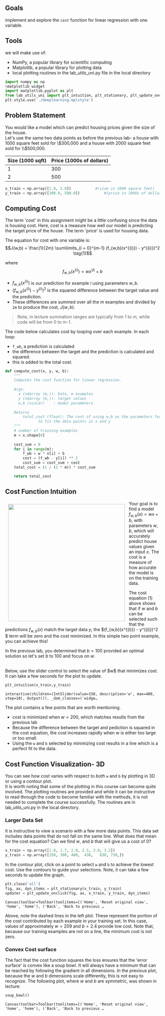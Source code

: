 



## Goals
implement and explore the `cost` function for linear regression with one variable. 


## Tools
we will make use of: 
- NumPy, a popular library for scientific computing
- Matplotlib, a popular library for plotting data
- local plotting routines in the lab_utils_uni.py file in the local directory


```python
import numpy as np
%matplotlib widget
import matplotlib.pyplot as plt
from lab_utils_uni import plt_intuition, plt_stationary, plt_update_onclick, soup_bowl
plt.style.use('./deeplearning.mplstyle')
```

## Problem Statement

You would like a model which can predict housing prices given the size of the house.  
Let's use the same two data points as before the previous lab- a house with 1000 square feet sold for \\$300,000 and a house with 2000 square feet sold for \\$500,000.


| Size (1000 sqft)     | Price (1000s of dollars) |
| -------------------| ------------------------ |
| 1                 | 300                      |
| 2                  | 500                      |



```python
x_train = np.array([1.0, 2.0])           #(size in 1000 square feet)
y_train = np.array([300.0, 500.0])           #(price in 1000s of dollars)
```

## Computing Cost
The term 'cost' in this assignment might be a little confusing since the data is housing cost. Here, cost is a measure how well our model is predicting the target price of the house. The term 'price' is used for housing data.

The equation for cost with one variable is:
  $$J(w,b) = \frac{1}{2m} \sum\limits_{i = 0}^{m-1} (f_{w,b}(x^{(i)}) - y^{(i)})^2 \tag{1}$$ 
 
where 
  $$f_{w,b}(x^{(i)}) = wx^{(i)} + b \tag{2}$$
  
- $f_{w,b}(x^{(i)})$ is our prediction for example $i$ using parameters $w,b$.  
- $(f_{w,b}(x^{(i)}) -y^{(i)})^2$ is the squared difference between the target value and the prediction.   
- These differences are summed over all the $m$ examples and divided by `2m` to produce the cost, $J(w,b)$.  
>Note, in lecture summation ranges are typically from 1 to m, while code will be from 0 to m-1.


The code below calculates cost by looping over each example. In each loop:
- `f_wb`, a prediction is calculated
- the difference between the target and the prediction is calculated and squared.
- this is added to the total cost.


```python
def compute_cost(x, y, w, b): 
    """
    Computes the cost function for linear regression.
    
    Args:
      x (ndarray (m,)): Data, m examples 
      y (ndarray (m,)): target values
      w,b (scalar)    : model parameters  
    
    Returns
        total_cost (float): The cost of using w,b as the parameters for linear regression
               to fit the data points in x and y
    """
    # number of training examples
    m = x.shape[0] 
    
    cost_sum = 0 
    for i in range(m): 
        f_wb = w * x[i] + b   
        cost = (f_wb - y[i]) ** 2  
        cost_sum = cost_sum + cost  
    total_cost = (1 / (2 * m)) * cost_sum  

    return total_cost
```

## Cost Function Intuition

<img align="left" src="./images/C1_W1_Lab02_GoalOfRegression.PNG"    style=" width:380px; padding: 10px;  " /> Your goal is to find a model $f_{w,b}(x) = wx + b$, with parameters $w,b$,  which will accurately predict house values given an input $x$. The cost is a measure of how accurate the model is on the training data.

The cost equation (1) above shows that if $w$ and $b$ can be selected such that the predictions $f_{w,b}(x)$ match the target data $y$, the $(f_{w,b}(x^{(i)}) - y^{(i)})^2 $ term will be zero and the cost minimized. In this simple two point example, you can achieve this!

In the previous lab, you determined that $b=100$ provided an optimal solution so let's set $b$ to 100 and focus on $w$.

<br/>
Below, use the slider control to select the value of $w$ that minimizes cost. It can take a few seconds for the plot to update.


```python
plt_intuition(x_train,y_train)
```


    interactive(children=(IntSlider(value=150, description='w', max=400, step=10), Output()), _dom_classes=('widge…


The plot contains a few points that are worth mentioning.
- cost is minimized when $w = 200$, which matches results from the previous lab
- Because the difference between the target and pediction is squared in the cost equation, the cost increases rapidly when $w$ is either too large or too small.
- Using the `w` and `b` selected by minimizing cost results in a line which is a perfect fit to the data.

## Cost Function Visualization- 3D

You can see how cost varies with respect to *both* `w` and `b` by plotting in 3D or using a contour plot.   
It is worth noting that some of the plotting in this course can become quite involved. The plotting routines are provided and while it can be instructive to read through the code to become familiar with the methods, it is not needed to complete the course successfully. The routines are in lab_utils_uni.py in the local directory.

### Larger Data Set
It is instructive to view a scenario with a few more data points. This data set includes data points that do not fall on the same line. What does that mean for the cost equation? Can we find $w$, and $b$ that will give us a cost of 0? 


```python
x_train = np.array([1.0, 1.7, 2.0, 2.5, 3.0, 3.2])
y_train = np.array([250, 300, 480,  430,   630, 730,])
```

In the contour plot, click on a point to select `w` and `b` to achieve the lowest cost. Use the contours to guide your selections. Note, it can take a few seconds to update the graph. 


```python
plt.close('all') 
fig, ax, dyn_items = plt_stationary(x_train, y_train)
updater = plt_update_onclick(fig, ax, x_train, y_train, dyn_items)
```


    Canvas(toolbar=Toolbar(toolitems=[('Home', 'Reset original view', 'home', 'home'), ('Back', 'Back to previous …


Above, note the dashed lines in the left plot. These represent the portion of the cost contributed by each example in your training set. In this case, values of approximately $w=209$ and $b=2.4$ provide low cost. Note that, because our training examples are not on a line, the minimum cost is not zero.

### Convex Cost surface
The fact that the cost function squares the loss ensures that the 'error surface' is convex like a soup bowl. It will always have a minimum that can be reached by following the gradient in all dimensions. In the previous plot, because the $w$ and $b$ dimensions scale differently, this is not easy to recognize. The following plot, where $w$ and $b$ are symmetric, was shown in lecture:


```python
soup_bowl()
```


    Canvas(toolbar=Toolbar(toolitems=[('Home', 'Reset original view', 'home', 'home'), ('Back', 'Back to previous …




